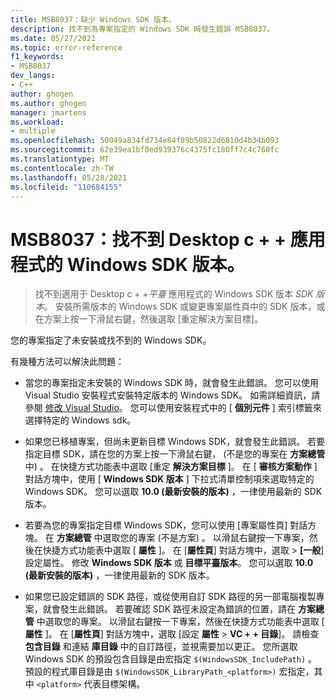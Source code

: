 ```yaml
---
title: MSB8037：缺少 Windows SDK 版本。
description: 找不到為專案指定的 Windows SDK 時發生錯誤 MSB8037。
ms.date: 05/27/2021
ms.topic: error-reference
f1_keywords:
- MSB8037
dev_langs:
- C++
author: ghogen
ms.author: ghogen
manager: jmartens
ms.workload:
- multiple
ms.openlocfilehash: 50049a834fd734e84f89b50822d6810d4b34b093
ms.sourcegitcommit: 62e39ea1bf0ed939376c4375fc180ff7c4c760fc
ms.translationtype: MT
ms.contentlocale: zh-TW
ms.lasthandoff: 05/28/2021
ms.locfileid: "110684155"
---
```

# <a name="msb8037-the-windows-sdk-version-for-desktop-c-apps-wasnt-found"></a>MSB8037：找不到 Desktop c + + 應用程式的 Windows SDK 版本。

> 找不到適用于 Desktop c + +*平臺* 應用程式的 Windows SDK 版本 *SDK 版本*。 安裝所需版本的 Windows SDK 或變更專案屬性頁中的 SDK 版本，或在方案上按一下滑鼠右鍵，然後選取 [重定解決方案目標]。

您的專案指定了未安裝或找不到的 Windows SDK。

有幾種方法可以解決此問題：

- 當您的專案指定未安裝的 Windows SDK 時，就會發生此錯誤。 您可以使用 Visual Studio 安裝程式安裝特定版本的 Windows SDK。 如需詳細資訊，請參閱 [修改 Visual Studio](../../install/modify-visual-studio.md)。 您可以使用安裝程式中的 [ **個別元件** ] 索引標籤來選擇特定的 Windows sdk。

- 如果您已移植專案，但尚未更新目標 Windows SDK，就會發生此錯誤。 若要指定目標 SDK，請在您的方案上按一下滑鼠右鍵， (不是您的專案在 **方案總管** 中) 。 在快捷方式功能表中選取 [重定 **解決方案目標** ]。 在 [ **審核方案動作** ] 對話方塊中，使用 [ **Windows SDK 版本** ] 下拉式清單控制項來選取特定的 Windows SDK。 您可以選取 **10.0 (最新安裝的版本)** ，一律使用最新的 SDK 版本。

- 若要為您的專案指定目標 Windows SDK，您可以使用 [專案屬性頁] 對話方塊。 在 **方案總管** 中選取您的專案 (不是方案) 。 以滑鼠右鍵按一下專案，然後在快捷方式功能表中選取 [ **屬性** ]。 在 [**屬性頁**] 對話方塊中，選取  >  **[一般**] 設定屬性。 修改 **Windows SDK 版本** 或 **目標平臺版本**。 您可以選取 **10.0 (最新安裝的版本)** ，一律使用最新的 SDK 版本。

- 如果您已設定錯誤的 SDK 路徑，或從使用自訂 SDK 路徑的另一部電腦複製專案，就會發生此錯誤。 若要確認 SDK 路徑未設定為錯誤的位置，請在 **方案總管** 中選取您的專案。 以滑鼠右鍵按一下專案，然後在快捷方式功能表中選取 [ **屬性** ]。 在 [**屬性頁**] 對話方塊中，選取 [設定 **屬性**  >  **VC + + 目錄**]。 請檢查 **包含目錄** 和連結 **庫目錄** 中的自訂路徑，並視需要加以更正。 您所選取 Windows SDK 的預設包含目錄是由宏指定 `$(WindowsSDK_IncludePath)` 。 預設的程式庫目錄是由 `$(WindowsSDK_LibraryPath_<platform>)` 宏指定，其中 `<platform>` 代表目標架構。
